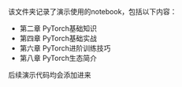 该文件夹记录了演示使用的notebook，包括以下内容：
- 第二章 PyTorch基础知识
- 第四章 PyTorch基础实战
- 第六章 PyTorch进阶训练技巧
- 第八章 PyTorch生态简介

后续演示代码均会添加进来